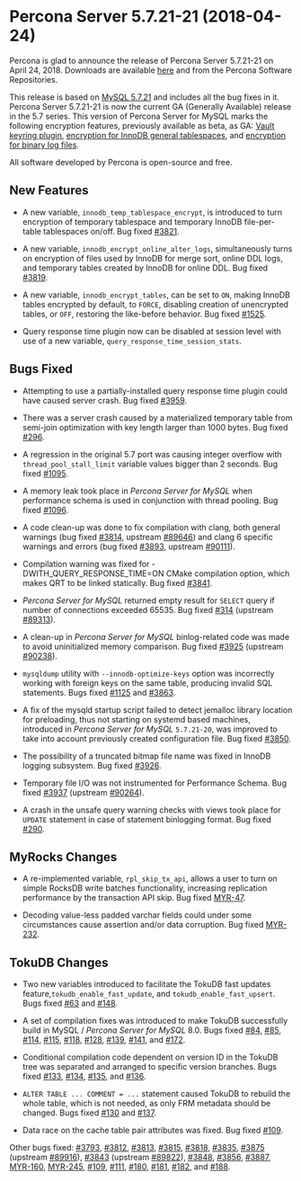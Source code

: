 # Percona Server 5.7.21-21 (2018-04-24)

Percona is glad to announce the release of Percona Server 5.7.21-21
on April 24, 2018. Downloads are available [here](http://www.percona.com/downloads/Percona-Server-5.7/Percona-Server-5.7.21-21/) and from the Percona Software Repositories.

This release is based on [MySQL 5.7.21](http://dev.mysql.com/doc/relnotes/mysql/5.7/en/news-5-7-21.html) and includes all the bug fixes in it.
Percona Server 5.7.21-21 is now the current GA (Generally Available) release
in the 5.7 series.
This version of Percona Server for MySQL marks the following encryption
features, previously available as beta, as GA: [Vault keyring plugin](https://www.percona.com/doc/percona-server/5.7/management/data_at_rest_encryption.html#id13), [encryption for InnoDB general tablespaces](https://www.percona.com/doc/percona-server/5.7/management/data_at_rest_encryption.html#id7), and [encryption for binary log files](https://www.percona.com/doc/percona-server/5.7/management/data_at_rest_encryption.html#id14).

All software developed by Percona is open-source and free.

## New Features

* A new variable, `innodb_temp_tablespace_encrypt`, is introduced to
turn encryption of temporary tablespace and temporary InnoDB file-per-table
tablespaces on/off. Bug fixed [#3821](https://jira.percona.com/browse/PS-3821).

* A new variable, `innodb_encrypt_online_alter_logs`, simultaneously
turns on encryption of files used by InnoDB for merge sort, online DDL logs,
and temporary tables created by InnoDB for online DDL. Bug fixed
[#3819](https://jira.percona.com/browse/PS-3819).

* A new variable, `innodb_encrypt_tables`, can be set to `ON`, making
InnoDB tables encrypted by default, to `FORCE`, disabling creation of
unencrypted tables, or `OFF`, restoring the like-before behavior. Bug fixed
[#1525](https://jira.percona.com/browse/PS-1525).

* Query response time plugin now can be disabled at session level with use
of a new variable, `query_response_time_session_stats`.

## Bugs Fixed

* Attempting to use a partially-installed query response time plugin could have
caused server crash. Bug fixed [#3959](https://jira.percona.com/browse/PS-3959).

* There was a server crash caused by a materialized temporary table from
semi-join optimization with key length larger than 1000 bytes. Bug fixed
[#296](https://jira.percona.com/browse/PS-296).

* A regression in the original 5.7 port was causing integer overflow with `thread_pool_stall_limit` variable values bigger than 2 seconds. Bug fixed [#1095](https://jira.percona.com/browse/PS-1095).

* A memory leak took place in *Percona Server for MySQL* when performance schema is used
in conjunction with thread pooling. Bug fixed [#1096](https://jira.percona.com/browse/PS-1096).

* A code clean-up was done to fix compilation with clang, both general warnings
(bug fixed [#3814](https://jira.percona.com/browse/PS-3814), upstream [#89646](http://bugs.mysql.com/bug.php?id=89646)) and clang 6 specific warnings and errors (bug fixed [#3893](https://jira.percona.com/browse/PS-3893), upstream [#90111](http://bugs.mysql.com/bug.php?id=90111)).

* Compilation warning was fixed for -DWITH_QUERY_RESPONSE_TIME=ON CMake
compilation option, which makes QRT to be linked statically. Bug fixed
[#3841](https://jira.percona.com/browse/PS-3841).

* *Percona Server for MySQL* returned empty result for `SELECT` query if number of
connections exceeded 65535. Bug fixed [#314](https://jira.percona.com/browse/PS-314) (upstream
[#89313](http://bugs.mysql.com/bug.php?id=89313)).

* A clean-up in *Percona Server for MySQL* binlog-related code was made to avoid
uninitialized memory comparison. Bug fixed [#3925](https://jira.percona.com/browse/PS-3925) (upstream
[#90238](http://bugs.mysql.com/bug.php?id=90238)).

* `mysqldump` utility with `--innodb-optimize-keys` option was incorrectly
working with foreign keys on the same table, producing invalid SQL
statements. Bugs fixed [#1125](https://jira.percona.com/browse/PS-1125) and [#3863](https://jira.percona.com/browse/PS-3863).

* A fix of the mysqld startup script failed to detect jemalloc library
location for preloading, thus not starting on systemd based machines,
introduced in *Percona Server for MySQL* `5.7.21-20`, was improved to take into
account previously created configuration file. Bug fixed [#3850](https://jira.percona.com/browse/PS-3850).

* The possibility of a truncated bitmap file name was fixed in InnoDB logging
subsystem. Bug fixed [#3926](https://jira.percona.com/browse/PS-3926).

* Temporary file I/O was not instrumented for Performance Schema. Bug fixed
[#3937](https://jira.percona.com/browse/PS-3937) (upstream [#90264](http://bugs.mysql.com/bug.php?id=90264)).

* A crash in the unsafe query warning checks with views took place for
`UPDATE` statement in case of statement binlogging format. Bug fixed
[#290](https://jira.percona.com/browse/PS-290).

## MyRocks Changes

* A re-implemented variable, `rpl_skip_tx_api`, allows a user to turn on
simple RocksDB write batches functionality, increasing replication
performance by the transaction API skip. Bug fixed [MYR-47](https://jira.percona.com/browse/MYR-47).

* Decoding value-less padded varchar fields could under some circumstances
cause assertion and/or data corruption. Bug fixed [MYR-232](https://jira.percona.com/browse/MYR-232).

## TokuDB Changes

* Two new variables introduced to facilitate the TokuDB fast updates feature,`tokudb_enable_fast_update`, 
and `tokudb_enable_fast_upsert`. Bugs fixed [#63](https://jira.percona.com/browse/TDB-63) and
[#148](https://jira.percona.com/browse/TDB-148).

* A set of compilation fixes was introduced to make TokuDB successfully
build in MySQL / *Percona Server for MySQL* 8.0. Bugs fixed [#84](https://jira.percona.com/browse/TDB-84),
[#85](https://jira.percona.com/browse/TDB-85), [#114](https://jira.percona.com/browse/TDB-114), [#115](https://jira.percona.com/browse/TDB-115), [#118](https://jira.percona.com/browse/TDB-118), [#128](https://jira.percona.com/browse/TDB-128),
[#139](https://jira.percona.com/browse/TDB-139), [#141](https://jira.percona.com/browse/TDB-141), and [#172](https://jira.percona.com/browse/TDB-172).

* Conditional compilation code dependent on version ID in the TokuDB tree was
separated and arranged to specific version branches. Bugs fixed
[#133](https://jira.percona.com/browse/TDB-133), [#134](https://jira.percona.com/browse/TDB-134), [#135](https://jira.percona.com/browse/TDB-135), and [#136](https://jira.percona.com/browse/TDB-136).

* `ALTER TABLE ... COMMENT = ...` statement caused TokuDB to rebuild the
whole table, which is not needed, as only FRM metadata should be changed.
Bugs fixed [#130](https://jira.percona.com/browse/TDB-130) and [#137](https://jira.percona.com/browse/TDB-137).

* Data race on the cache table pair attributes was fixed. Bug fixed
[#109](https://jira.percona.com/browse/TDB-109).

Other bugs fixed: [#3793](https://jira.percona.com/browse/PS-3793), [#3812](https://jira.percona.com/browse/PS-3812), [#3813](https://jira.percona.com/browse/PS-3813), [#3815](https://jira.percona.com/browse/PS-3815),
[#3818](https://jira.percona.com/browse/PS-3818), [#3835](https://jira.percona.com/browse/PS-3835), [#3875](https://jira.percona.com/browse/PS-3875) (upstream [#89916](http://bugs.mysql.com/bug.php?id=89916)),
[#3843](https://jira.percona.com/browse/PS-3843) (upstream [#89822](http://bugs.mysql.com/bug.php?id=89822)), [#3848](https://jira.percona.com/browse/PS-3848), [#3856](https://jira.percona.com/browse/PS-3856),
[#3887](https://jira.percona.com/browse/PS-3887), [MYR-160](https://jira.percona.com/browse/MYR-160), [MYR-245](https://jira.percona.com/browse/MYR-245), [#109](https://jira.percona.com/browse/TDB-109),
[#111](https://jira.percona.com/browse/TDB-111), [#180](https://jira.percona.com/browse/TDB-180), [#181](https://jira.percona.com/browse/TDB-181), [#182](https://jira.percona.com/browse/TDB-182), and [#188](https://jira.percona.com/browse/TDB-188).

